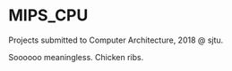 # MIPS_CPU

Projects submitted to Computer Architecture, 2018 @ sjtu.

Soooooo meaningless. Chicken ribs.
